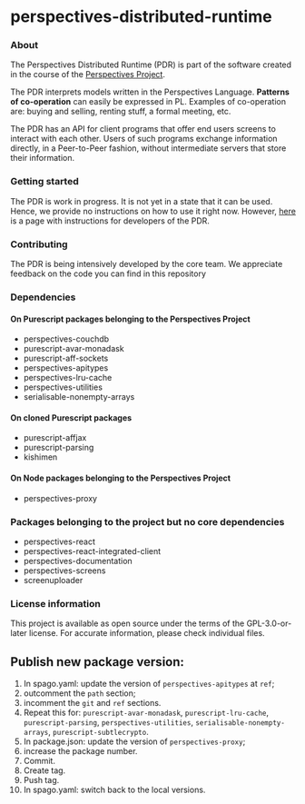 perspectives-distributed-runtime
======================

### About
The Perspectives Distributed Runtime (PDR) is part of the software created in the course of the [Perspectives Project](https://academy.perspect.it).

The PDR interprets models written in the Perspectives Language. **Patterns of co-operation** can easily be expressed in PL. Examples of co-operation are: buying and selling, renting stuff, a formal meeting, etc.

The PDR has an API for client programs that offer end users screens to interact with each other. Users of such programs exchange information directly, in a Peer-to-Peer fashion, without intermediate servers that store their information.

### Getting started
The PDR is work in progress. It is not yet in a state that it can be used. Hence, we provide no instructions on how to use it right now. However, [here](./technical%20readme.md) is a page with instructions for developers of the PDR.

### Contributing
The PDR is being intensively developed by the core team. We appreciate feedback on the code you can find in this repository

### Dependencies
#### On Purescript packages belonging to the Perspectives Project
* perspectives-couchdb
* purescript-avar-monadask
* purescript-aff-sockets
* perspectives-apitypes
* perspectives-lru-cache
* perspectives-utilities
* serialisable-nonempty-arrays

#### On cloned Purescript packages
* purescript-affjax
* purescript-parsing
* kishimen

#### On Node packages belonging to the Perspectives Project
* perspectives-proxy

### Packages belonging to the project but no core dependencies
* perspectives-react
* perspectives-react-integrated-client
* perspectives-documentation
* perspectives-screens
* screenuploader

### License information
This project is available as open source under the terms of the GPL-3.0-or-later license. For accurate information, please check individual files.

## Publish new package version:
1. In spago.yaml: update the version of `perspectives-apitypes` at `ref`;
2. outcomment the `path` section;
3. incomment the `git` and `ref` sections.
3. Repeat this for: `purescript-avar-monadask`, `purescript-lru-cache`, `purescript-parsing`, `perspectives-utilities`, `serialisable-nonempty-arrays`, `purescript-subtlecrypto`.
4. In package.json: update the version of `perspectives-proxy`;
4. increase the package number.
5. Commit.
6. Create tag.
7. Push tag.
8. In spago.yaml: switch back to the local versions.